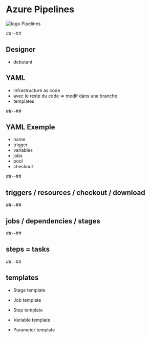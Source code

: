 <!-- .slide: class="transition bg-blue" -->

# Azure Pipelines
![logo](./assets/images/services/pipelines/logo.svg)
Pipelines

##--##
## Designer
- debutant

## YAML
- infrastructure as code
- avec le reste du code
    => modif dans une branche
- templates

##--##

## YAML Exemple
- name
- trigger
- variables
- jobs
- pool
- checkout


##--##

## triggers / resources / checkout / download

##--##

## jobs / dependencies  / stages

##--##
## steps = tasks

##--##
## templates

- Stage template
- Job template
- Step template
- Variable template

- Parameter template